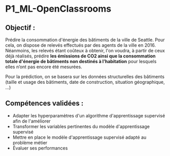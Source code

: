 # P1_ML-OpenClassrooms

## Objectif : 

Prédire la consommation d'énergie des bâtiments de la ville de Seattle. Pour cela, on dispose de relevés effectués par des agents de la ville en 2016.
Néanmoins, les relevés étant coûteux à obtenir, l'on voudra, à partir de ceux déjà réalisés, prédire **les émissions de CO2 ainsi que la consommation totale d'énergie de bâtiments non destinés à l’habitation** pour lesquels elles n’ont pas encore été mesurées.

Pour la prédiction, on se basera sur les données structurelles des bâtiments (taille et usage des bâtiments, date de construction, situation géographique, ...)

## Compétences validées :

* Adapter les hyperparamètres d'un algorithme d'apprentissage supervisé afin de l'améliorer
* Transformer les variables pertinentes du modèle d'apprentissage supervisé
* Mettre en place le modèle d'apprentissage supervisé adapté au problème métier
* Évaluer ses performances 
